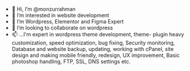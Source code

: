 - 👋 Hi, I’m @monzurrahman
- 👀 I’m interested in website development 
- 🌱 I’m Wordpress, Elementor and Figma Expert
- 💞️ I’m looking to collaborate on wordpress
- 📫 ...I'm expert in wordpress theme development, theme- plugin heavy customization, speed optimization, bug fixing, Security monitoring, Database and website backup, updating, working with cPanel, site design and making mobile friendly, redesign, UX improvement, Basic photoshop handling, FTP, SSL, DNS settings etc.

<!---
monzurrahman/monzurrahman is a ✨ special ✨ repository because its `README.md` (this file) appears on your GitHub profile.
You can click the Preview link to take a look at your changes.
--->

